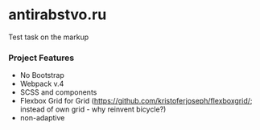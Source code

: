 # antirabstvo.ru
Test task on the markup


### Project Features  
* No Bootstrap
* Webpack v.4
* SCSS and components
* Flexbox Grid for Grid (https://github.com/kristoferjoseph/flexboxgrid/; instead of own grid - why reinvent bicycle?)
* non-adaptive  
